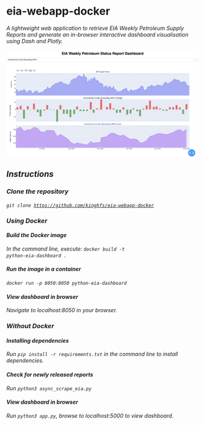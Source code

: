 # eia-webapp-docker
<i>A lightweight web application to retrieve EIA Weekly Petroleum Supply Reports and generate an in-browser interactive dashboard visualisation using Dash and Plotly.

![Example](dash_example.png)

## Instructions
### Clone the repository
<code>git clone https://github.com/kinghfs/eia-webapp-docker</code>

### Using Docker
#### Build the Docker image
In the command line, execute:
<code>docker build -t python-eia-dashboard .</code>

#### Run the image in a container
<code>docker run -p 8050:8050 python-eia-dashboard</code>

#### View dashboard in browser
Navigate to localhost:8050 in your browser.

### Without Docker
#### Installing dependencies
Run <code>pip install -r requirements.txt</code> in the command line to install dependencies.

#### Check for newly released reports
Run <code>python3 async_scrape_eia.py</code>

#### View dashboard in browser
Run <code>python3 app.py</code>, browse to localhost:5000 to view dashboard.
